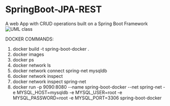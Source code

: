 # SpringBoot-JPA-REST
A web App with CRUD operations built on a Spring Boot Framework
![UML class](https://github.com/vasaikarSimii/SpringBoot-JPA-REST/assets/71291381/66ff5421-aefe-4838-9f16-16af4dd449a0)

DOCKER COMMANDS:
 1. docker build -t spring-boot-docker .
 2. docker images
 3. docker ps
 4. docker network ls
 5. docker network connect spring-net mysqldb
 6. docker network inspect
 7. docker network inspect spring-net
 8. docker run -p 9090:8080 --name spring-boot-docker --net spring-net -e MYSQL_HOST=mysqldb -e MYSQL_USER=root -e  MYSQL_PASSWORD=root -e MYSQL_PORT=3306 spring-boot-docker
